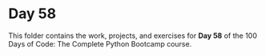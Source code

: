 # Day 58

This folder contains the work, projects, and exercises for **Day 58** of the 100 Days of Code: The Complete Python Bootcamp course.
